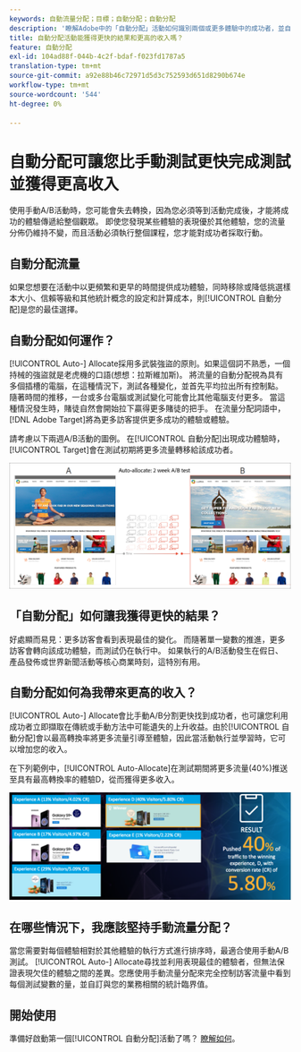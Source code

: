 ```yaml
---
keywords: 自動流量分配；目標；自動分配；自動分配
description: '瞭解Adobe中的「自動分配」活動如何識別兩個或更多體驗中的成功者，並自動將更多流量重新分配給成功者。 [!DNL Target] '
title: 自動分配活動能獲得更快的結果和更高的收入嗎？
feature: 自動分配
exl-id: 104ad88f-044b-4c2f-bdaf-f023fd1787a5
translation-type: tm+mt
source-git-commit: a92e88b46c72971d5d3c752593d651d8290b674e
workflow-type: tm+mt
source-wordcount: '544'
ht-degree: 0%

---
```


# 自動分配可讓您比手動測試更快完成測試並獲得更高收入

使用手動A/B活動時，您可能會失去轉換，因為您必須等到活動完成後，才能將成功的體驗傳遞給整個觀眾。 即使您發現某些體驗的表現優於其他體驗，您的流量分佈仍維持不變，而且活動必須執行整個課程，您才能對成功者採取行動。

## 自動分配流量

如果您想要在活動中以更頻繁和更早的時間提供成功體驗，同時移除或降低挑選樣本大小、信賴等級和其他統計概念的設定和計算成本，則[!UICONTROL 自動分配]是您的最佳選擇。

## 自動分配如何運作？

[!UICONTROL Auto-] Allocate採用多武裝強盜的原則。如果這個詞不熟悉，一個持械的強盜就是老虎機的口語(想想：拉斯維加斯)。 將流量的自動分配視為具有多個插槽的電腦，在這種情況下，測試各種變化，並首先平均拉出所有控制點。 隨著時間的推移，一台或多台電腦或測試變化可能會比其他電腦支付更多。 當這種情況發生時，賭徒自然會開始拉下贏得更多賭徒的把手。 在流量分配詞語中，[!DNL Adobe Target]將為更多訪客提供更多成功的體驗或體驗。

請考慮以下兩週A/B活動的圖例。 在[!UICONTROL 自動分配]出現成功體驗時，[!UICONTROL Target]會在測試初期將更多流量轉移給該成功者。

![自動分配圖](/help/c-activities/automated-traffic-allocation/assets/Auto-Allocate-test.png)

## 「自動分配」如何讓我獲得更快的結果？

好處顯而易見：更多訪客會看到表現最佳的變化。 而隨著單一變數的推進，更多訪客會轉向該成功體驗，而測試仍在執行中。 如果執行的A/B活動發生在假日、產品發佈或世界新聞活動等核心商業時刻，這特別有用。

## 自動分配如何為我帶來更高的收入？

[!UICONTROL Auto-] Allocate會比手動A/B分割更快找到成功者，也可讓您利用成功者立即擷取在傳統或手動方法中可能遺失的上升收益。由於[!UICONTROL 自動分配]會以最高轉換率將更多流量引導至體驗，因此當活動執行並學習時，它可以增加您的收入。

在下列範例中，[!UICONTROL Auto-Allocate]在測試期間將更多流量(40%)推送至具有最高轉換率的體驗D，從而獲得更多收入。

![自動分配提供更高的收入圖示](/help/c-activities/automated-traffic-allocation/assets/five-experiences.png)

## 在哪些情況下，我應該堅持手動流量分配？

當您需要對每個體驗相對於其他體驗的執行方式進行排序時，最適合使用手動A/B測試。 [!UICONTROL Auto-] Allocate尋找並利用表現最佳的體驗者，但無法保證表現欠佳的體驗之間的差異。您應使用手動流量分配來完全控制訪客流量中看到每個測試變數的量，並自訂與您的業務相關的統計臨界值。

## 開始使用

準備好啟動第一個[!UICONTROL 自動分配]活動了嗎？ [瞭解如何](/help/c-activities/automated-traffic-allocation/automated-traffic-allocation.md)。
